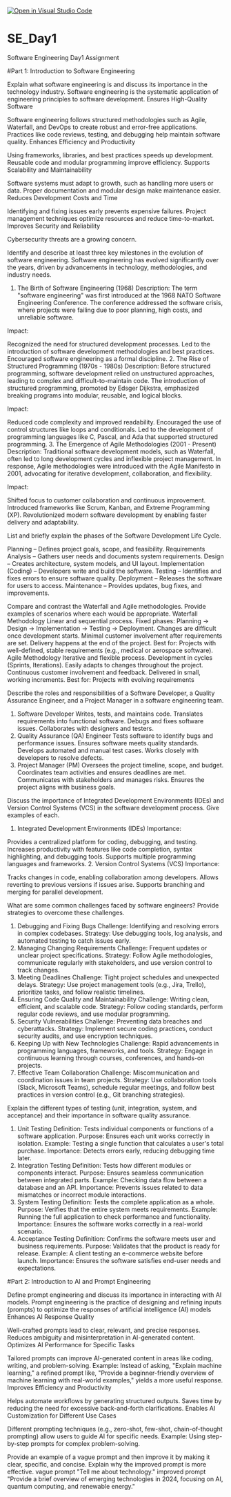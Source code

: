 [![Open in Visual Studio Code](https://classroom.github.com/assets/open-in-vscode-2e0aaae1b6195c2367325f4f02e2d04e9abb55f0b24a779b69b11b9e10269abc.svg)](https://classroom.github.com/online_ide?assignment_repo_id=18399331&assignment_repo_type=AssignmentRepo)
# SE_Day1
Software Engineering Day1 Assignment

#Part 1: Introduction to Software Engineering

Explain what software engineering is and discuss its importance in the technology industry.
Software engineering is the systematic application of engineering principles to software development.
Ensures High-Quality Software

Software engineering follows structured methodologies such as Agile, Waterfall, and DevOps to create robust and error-free applications.
Practices like code reviews, testing, and debugging help maintain software quality.
Enhances Efficiency and Productivity

Using frameworks, libraries, and best practices speeds up development.
Reusable code and modular programming improve efficiency.
Supports Scalability and Maintainability

Software systems must adapt to growth, such as handling more users or data.
Proper documentation and modular design make maintenance easier.
Reduces Development Costs and Time

Identifying and fixing issues early prevents expensive failures.
Project management techniques optimize resources and reduce time-to-market.
Improves Security and Reliability

Cybersecurity threats are a growing concern.


Identify and describe at least three key milestones in the evolution of software engineering.
Software engineering has evolved significantly over the years, driven by advancements in technology, methodologies, and industry needs.
1. The Birth of Software Engineering (1968)
Description:
The term "software engineering" was first introduced at the 1968 NATO Software Engineering Conference. The conference addressed the software crisis, where projects were failing due to poor planning, high costs, and unreliable software.

Impact:

Recognized the need for structured development processes.
Led to the introduction of software development methodologies and best practices.
Encouraged software engineering as a formal discipline.
2. The Rise of Structured Programming (1970s - 1980s)
Description:
Before structured programming, software development relied on unstructured approaches, leading to complex and difficult-to-maintain code. The introduction of structured programming, promoted by Edsger Dijkstra, emphasized breaking programs into modular, reusable, and logical blocks.

Impact:

Reduced code complexity and improved readability.
Encouraged the use of control structures like loops and conditionals.
Led to the development of programming languages like C, Pascal, and Ada that supported structured programming.
3. The Emergence of Agile Methodologies (2001 - Present)
Description:
Traditional software development models, such as Waterfall, often led to long development cycles and inflexible project management. In response, Agile methodologies were introduced with the Agile Manifesto in 2001, advocating for iterative development, collaboration, and flexibility.

Impact:

Shifted focus to customer collaboration and continuous improvement.
Introduced frameworks like Scrum, Kanban, and Extreme Programming (XP).
Revolutionized modern software development by enabling faster delivery and adaptability.

List and briefly explain the phases of the Software Development Life Cycle.

Planning – Defines project goals, scope, and feasibility.
Requirements Analysis – Gathers user needs and documents system requirements.
Design – Creates architecture, system models, and UI layout.
Implementation (Coding) – Developers write and build the software.
Testing – Identifies and fixes errors to ensure software quality.
Deployment – Releases the software for users to access.
Maintenance – Provides updates, bug fixes, and improvements.


Compare and contrast the Waterfall and Agile methodologies. Provide examples of scenarios where each would be appropriate.
Waterfall Methodology
Linear and sequential process.
Fixed phases: Planning → Design → Implementation → Testing → Deployment.
Changes are difficult once development starts.
Minimal customer involvement after requirements are set.
Delivery happens at the end of the project.
Best for: Projects with well-defined, stable requirements (e.g., medical or aerospace software).
Agile Methodology
Iterative and flexible process.
Development in cycles (Sprints, Iterations).
Easily adapts to changes throughout the project.
Continuous customer involvement and feedback.
Delivered in small, working increments.
Best for: Projects with evolving requirements


Describe the roles and responsibilities of a Software Developer, a Quality Assurance Engineer, and a Project Manager in a software engineering team.
1. Software Developer
Writes, tests, and maintains code.
Translates requirements into functional software.
Debugs and fixes software issues.
Collaborates with designers and testers.
2. Quality Assurance (QA) Engineer
Tests software to identify bugs and performance issues.
Ensures software meets quality standards.
Develops automated and manual test cases.
Works closely with developers to resolve defects.
3. Project Manager (PM)
Oversees the project timeline, scope, and budget.
Coordinates team activities and ensures deadlines are met.
Communicates with stakeholders and manages risks.
Ensures the project aligns with business goals.


Discuss the importance of Integrated Development Environments (IDEs) and Version Control Systems (VCS) in the software development process. Give examples of each.
1. Integrated Development Environments (IDEs)
Importance:

Provides a centralized platform for coding, debugging, and testing.
Increases productivity with features like code completion, syntax highlighting, and debugging tools.
Supports multiple programming languages and frameworks.
2. Version Control Systems (VCS)
Importance:

Tracks changes in code, enabling collaboration among developers.
Allows reverting to previous versions if issues arise.
Supports branching and merging for parallel development.


What are some common challenges faced by software engineers? Provide strategies to overcome these challenges.
1. Debugging and Fixing Bugs
Challenge: Identifying and resolving errors in complex codebases.
Strategy: Use debugging tools, log analysis, and automated testing to catch issues early.
2. Managing Changing Requirements
Challenge: Frequent updates or unclear project specifications.
Strategy: Follow Agile methodologies, communicate regularly with stakeholders, and use version control to track changes.
3. Meeting Deadlines
Challenge: Tight project schedules and unexpected delays.
Strategy: Use project management tools (e.g., Jira, Trello), prioritize tasks, and follow realistic timelines.
4. Ensuring Code Quality and Maintainability
Challenge: Writing clean, efficient, and scalable code.
Strategy: Follow coding standards, perform regular code reviews, and use modular programming.
5. Security Vulnerabilities
Challenge: Preventing data breaches and cyberattacks.
Strategy: Implement secure coding practices, conduct security audits, and use encryption techniques.
6. Keeping Up with New Technologies
Challenge: Rapid advancements in programming languages, frameworks, and tools.
Strategy: Engage in continuous learning through courses, conferences, and hands-on projects.
7. Effective Team Collaboration
Challenge: Miscommunication and coordination issues in team projects.
Strategy: Use collaboration tools (Slack, Microsoft Teams), schedule regular meetings, and follow best practices in version control (e.g., Git branching strategies).


Explain the different types of testing (unit, integration, system, and acceptance) and their importance in software quality assurance.
1. Unit Testing
Definition: Tests individual components or functions of a software application.
Purpose: Ensures each unit works correctly in isolation.
Example: Testing a single function that calculates a user's total purchase.
Importance: Detects errors early, reducing debugging time later.
2. Integration Testing
Definition: Tests how different modules or components interact.
Purpose: Ensures seamless communication between integrated parts.
Example: Checking data flow between a database and an API.
Importance: Prevents issues related to data mismatches or incorrect module interactions.
3. System Testing
Definition: Tests the complete application as a whole.
Purpose: Verifies that the entire system meets requirements.
Example: Running the full application to check performance and functionality.
Importance: Ensures the software works correctly in a real-world scenario.
4. Acceptance Testing
Definition: Confirms the software meets user and business requirements.
Purpose: Validates that the product is ready for release.
Example: A client testing an e-commerce website before launch.
Importance: Ensures the software satisfies end-user needs and expectations.


#Part 2: Introduction to AI and Prompt Engineering


Define prompt engineering and discuss its importance in interacting with AI models.
Prompt engineering is the practice of designing and refining inputs (prompts) to optimize the responses of artificial intelligence (AI) models
Enhances AI Response Quality

Well-crafted prompts lead to clear, relevant, and precise responses.
Reduces ambiguity and misinterpretation in AI-generated content.
Optimizes AI Performance for Specific Tasks

Tailored prompts can improve AI-generated content in areas like coding, writing, and problem-solving.
Example: Instead of asking, "Explain machine learning," a refined prompt like, "Provide a beginner-friendly overview of machine learning with real-world examples," yields a more useful response.
Improves Efficiency and Productivity

Helps automate workflows by generating structured outputs.
Saves time by reducing the need for excessive back-and-forth clarifications.
Enables AI Customization for Different Use Cases

Different prompting techniques (e.g., zero-shot, few-shot, chain-of-thought prompting) allow users to guide AI for specific needs.
Example: Using step-by-step prompts for complex problem-solving.



Provide an example of a vague prompt and then improve it by making it clear, specific, and concise. Explain why the improved prompt is more effective.
vague prompt "Tell me about technology."
improved prompt "Provide a brief overview of emerging technologies in 2024, focusing on AI, quantum computing, and renewable energy."

